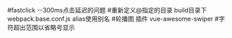 #fastclick  --300ms点击延迟的问题
#重新定义@指定的目录 build目录下webpack.base.conf.js alias使用别名
#轮播图 插件 vue-awesome-swiper 
#字符超出范围以省略号显示
